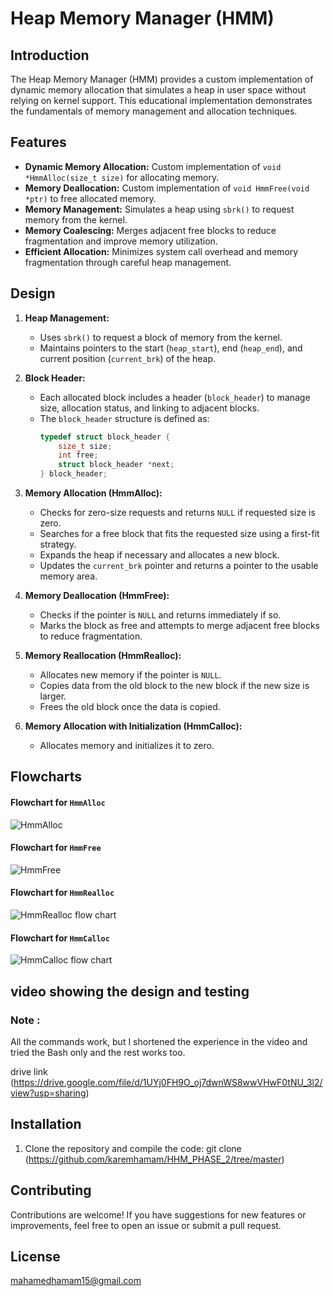 # Heap Memory Manager (HMM)

## Introduction

The Heap Memory Manager (HMM) provides a custom implementation of dynamic memory allocation that simulates a heap in user space without relying on kernel support. This educational implementation demonstrates the fundamentals of memory management and allocation techniques.

## Features

- **Dynamic Memory Allocation:** Custom implementation of `void *HmmAlloc(size_t size)` for allocating memory.
- **Memory Deallocation:** Custom implementation of `void HmmFree(void *ptr)` to free allocated memory.
- **Memory Management:** Simulates a heap using `sbrk()` to request memory from the kernel.
- **Memory Coalescing:** Merges adjacent free blocks to reduce fragmentation and improve memory utilization.
- **Efficient Allocation:** Minimizes system call overhead and memory fragmentation through careful heap management.

## Design

1. **Heap Management:**
   - Uses `sbrk()` to request a block of memory from the kernel.
   - Maintains pointers to the start (`heap_start`), end (`heap_end`), and current position (`current_brk`) of the heap.

2. **Block Header:**
   - Each allocated block includes a header (`block_header`) to manage size, allocation status, and linking to adjacent blocks.
   - The `block_header` structure is defined as:
     ```c
     typedef struct block_header {
         size_t size;
         int free;
         struct block_header *next;
     } block_header;
     ```

3. **Memory Allocation (HmmAlloc):**
   - Checks for zero-size requests and returns `NULL` if requested size is zero.
   - Searches for a free block that fits the requested size using a first-fit strategy.
   - Expands the heap if necessary and allocates a new block.
   - Updates the `current_brk` pointer and returns a pointer to the usable memory area.

4. **Memory Deallocation (HmmFree):**
   - Checks if the pointer is `NULL` and returns immediately if so.
   - Marks the block as free and attempts to merge adjacent free blocks to reduce fragmentation.

5. **Memory Reallocation (HmmRealloc):**
   - Allocates new memory if the pointer is `NULL`.
   - Copies data from the old block to the new block if the new size is larger.
   - Frees the old block once the data is copied.

6. **Memory Allocation with Initialization (HmmCalloc):**
   - Allocates memory and initializes it to zero.

## Flowcharts

#### Flowchart for `HmmAlloc`

![HmmAlloc](https://github.com/user-attachments/assets/4a6c7ce8-f0cd-4530-9ecf-5875c2c6e321)

#### Flowchart for `HmmFree`

![HmmFree](https://github.com/user-attachments/assets/be41acfc-c2a8-436f-ba39-e3fcd1defff0)

#### Flowchart for `HmmRealloc`

![HmmRealloc flow chart](https://github.com/user-attachments/assets/381c26e0-b986-42f1-8955-e3f676c616cc)

#### Flowchart for `HmmCalloc`

![HmmCalloc flow chart](https://github.com/user-attachments/assets/dd00e87a-f135-4a09-aaac-0a13dcbd7d4f)

## video showing the design and testing

### Note :
All the commands work, but I shortened the experience in the video and tried the Bash only and the rest works too.

drive link (https://drive.google.com/file/d/1UYj0FH9O_oj7dwnWS8wwVHwF0tNU_3l2/view?usp=sharing)

## Installation

1. Clone the repository and compile the code: git clone (https://github.com/karemhamam/HHM_PHASE_2/tree/master)

## Contributing

Contributions are welcome! 
If you have suggestions for new features or improvements, feel free to open an issue or submit a pull request.

## License

mahamedhamam15@gmail.com
